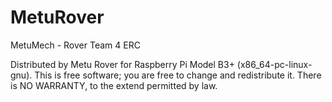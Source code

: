 # MetuRover
MetuMech - Rover Team 4 ERC

Distributed by Metu Rover for Raspberry Pi Model B3+ (x86_64-pc-linux-gnu).
This is free software; you are free to change and redistribute it.
There is NO WARRANTY, to the extend permitted by law.
